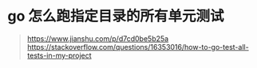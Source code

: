 
# go 怎么跑指定目录的所有单元测试

> https://www.jianshu.com/p/d7cd0be5b25a
> https://stackoverflow.com/questions/16353016/how-to-go-test-all-tests-in-my-project